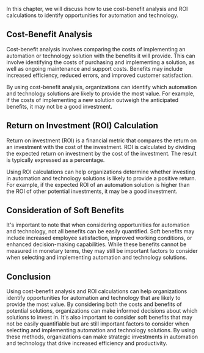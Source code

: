 
In this chapter, we will discuss how to use cost-benefit analysis and ROI calculations to identify opportunities for automation and technology.

Cost-Benefit Analysis
---------------------

Cost-benefit analysis involves comparing the costs of implementing an automation or technology solution with the benefits it will provide. This can involve identifying the costs of purchasing and implementing a solution, as well as ongoing maintenance and support costs. Benefits may include increased efficiency, reduced errors, and improved customer satisfaction.

By using cost-benefit analysis, organizations can identify which automation and technology solutions are likely to provide the most value. For example, if the costs of implementing a new solution outweigh the anticipated benefits, it may not be a good investment.

Return on Investment (ROI) Calculation
--------------------------------------

Return on investment (ROI) is a financial metric that compares the return on an investment with the cost of the investment. ROI is calculated by dividing the expected return on investment by the cost of the investment. The result is typically expressed as a percentage.

Using ROI calculations can help organizations determine whether investing in automation and technology solutions is likely to provide a positive return. For example, if the expected ROI of an automation solution is higher than the ROI of other potential investments, it may be a good investment.

Consideration of Soft Benefits
------------------------------

It's important to note that when considering opportunities for automation and technology, not all benefits can be easily quantified. Soft benefits may include increased employee satisfaction, improved working conditions, or enhanced decision-making capabilities. While these benefits cannot be measured in monetary terms, they may still be important factors to consider when selecting and implementing automation and technology solutions.

Conclusion
----------

Using cost-benefit analysis and ROI calculations can help organizations identify opportunities for automation and technology that are likely to provide the most value. By considering both the costs and benefits of potential solutions, organizations can make informed decisions about which solutions to invest in. It's also important to consider soft benefits that may not be easily quantifiable but are still important factors to consider when selecting and implementing automation and technology solutions. By using these methods, organizations can make strategic investments in automation and technology that drive increased efficiency and productivity.
